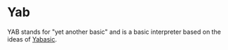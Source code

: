 # Yab
YAB stands for "yet another basic" and is a basic interpreter based on the ideas of [Yabasic](https://2484.de/yabasic/). 